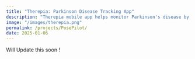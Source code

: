 ```yaml
---
title: "Therepia: Parkinson Disease Tracking App"
description: "Therepia mobile app helps monitor Parkinson's disease by using advanced sensors like accelerometers and gyroscopes to track vibrations and movement. With Machine Learning, it analyzes patterns to understand how medication affects symptoms, offering an innovative, home-based solution."
image: "/images/therepia.png"
permalink: /projects/PosePilot/
date: 2025-01-06
---
```


Will Update this soon !

